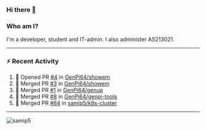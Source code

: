 ### Hi there 👋

### Who am I?
I'm a developer, student and IT-admin. I also administer AS213021.

---
### :zap: Recent Activity
<!--START_SECTION:activity-->
1. 💪 Opened PR [#4](https://github.com/GenPi64/showem/pull/4) in [GenPi64/showem](https://github.com/GenPi64/showem)
2. 🎉 Merged PR [#3](https://github.com/GenPi64/showem/pull/3) in [GenPi64/showem](https://github.com/GenPi64/showem)
3. 🎉 Merged PR [#1](https://github.com/GenPi64/genup/pull/1) in [GenPi64/genup](https://github.com/GenPi64/genup)
4. 🎉 Merged PR [#8](https://github.com/GenPi64/genpi-tools/pull/8) in [GenPi64/genpi-tools](https://github.com/GenPi64/genpi-tools)
5. 🎉 Merged PR [#84](https://github.com/samip5/k8s-cluster/pull/84) in [samip5/k8s-cluster](https://github.com/samip5/k8s-cluster)
<!--END_SECTION:activity-->
---

<img align="center" src="https://github-readme-stats.vercel.app/api?username=samip5&show_icons=true" alt="samip5" />
